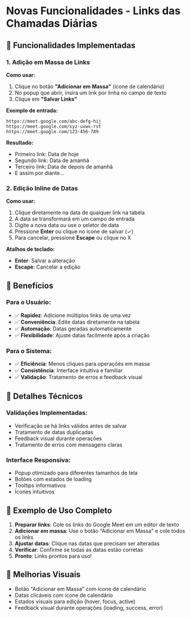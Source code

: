 # Novas Funcionalidades - Links das Chamadas Diárias

## 🚀 Funcionalidades Implementadas

### 1. Adição em Massa de Links

**Como usar:**
1. Clique no botão **"Adicionar em Massa"** (ícone de calendário)
2. No popup que abrir, insira um link por linha no campo de texto
3. Clique em **"Salvar Links"**

**Exemplo de entrada:**
```
https://meet.google.com/abc-defg-hij
https://meet.google.com/xyz-uvwx-rst
https://meet.google.com/123-456-789
```

**Resultado:**
- Primeiro link: Data de hoje
- Segundo link: Data de amanhã
- Terceiro link: Data de depois de amanhã
- E assim por diante...

### 2. Edição Inline de Datas

**Como usar:**
1. Clique diretamente na data de qualquer link na tabela
2. A data se transformará em um campo de entrada
3. Digite a nova data ou use o seletor de data
4. Pressione **Enter** ou clique no ícone de salvar (✓)
5. Para cancelar, pressione **Escape** ou clique no X

**Atalhos de teclado:**
- **Enter**: Salvar a alteração
- **Escape**: Cancelar a edição

## 🎯 Benefícios

### Para o Usuário:
- ✅ **Rapidez**: Adicione múltiplos links de uma vez
- ✅ **Conveniência**: Edite datas diretamente na tabela
- ✅ **Automação**: Datas geradas automaticamente
- ✅ **Flexibilidade**: Ajuste datas facilmente após a criação

### Para o Sistema:
- ✅ **Eficiência**: Menos cliques para operações em massa
- ✅ **Consistência**: Interface intuitiva e familiar
- ✅ **Validação**: Tratamento de erros e feedback visual

## 🔧 Detalhes Técnicos

### Validações Implementadas:
- Verificação se há links válidos antes de salvar
- Tratamento de datas duplicadas
- Feedback visual durante operações
- Tratamento de erros com mensagens claras

### Interface Responsiva:
- Popup otimizado para diferentes tamanhos de tela
- Botões com estados de loading
- Tooltips informativos
- Ícones intuitivos

## 📝 Exemplo de Uso Completo

1. **Preparar links**: Cole os links do Google Meet em um editor de texto
2. **Adicionar em massa**: Use o botão "Adicionar em Massa" e cole todos os links
3. **Ajustar datas**: Clique nas datas que precisam ser alteradas
4. **Verificar**: Confirme se todas as datas estão corretas
5. **Pronto**: Links prontos para uso!

## 🎨 Melhorias Visuais

- Botão "Adicionar em Massa" com ícone de calendário
- Datas clicáveis com ícone de calendário
- Estados visuais para edição (hover, focus, active)
- Feedback visual durante operações (loading, success, error) 